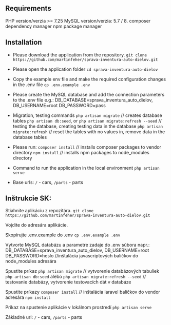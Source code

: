 ## Requirements

PHP version/verzia >= 7.25
MySQL version/verzia: 5.7 / 8.
composer dependency manager
npm package manager 

## Installation

-   Please download the application from the repository.
`git clone https://github.com/martinfeher/sprava-inventura-auto-dielov.git`

-   Please open the application folder
`cd sprava-inventura-auto-dielov`

-   Copy the example env file and make the required configuration changes in the .env file
`cp .env.example .env`

-   Please create the MySQL database and add the connection parameters to the .env file
e.g.: DB_DATABASE=sprava_inventura_auto_dielov, DB_USERNAME=root DB_PASSWORD=pass

-   Migration, testing commands 
    `php artisan migrate`     // creates database tables
    `php artisan db:seed`, or `php artisan migrate:refresh --seed`    // testing the database, creating testing data in the database
    `php artisan migrate:refresh`    // reset the tables with no values in, remove data in the database tables

-   Please run:
    `composer install`  // installs composer packages to vendor directory
    `npm install`       // installs npm packages to node_modules directory

-   Command to run the application in the local environment
    `php artisan serve`

-   Base urls: 
`/` - cars, `/parts` - parts


## Inštrukcie SK:
Stiahnite aplikáciu z repozitára.
`git clone https://github.com/martinfeher/sprava-inventura-auto-dielov.git`

Vojdite do adresára aplikácie.

Skopírujte .env.example do .env 
`cp .env.example .env`

Vytvorte MySQL databázu a parametre zadaje do .env súbora napr.: 
DB_DATABASE=sprava_inventura_auto_dielov, DB_USERNAME=root DB_PASSWORD=heslo
         //inštalácia javascriptových balíčkov do node_modules adresára

Spustite príkaz 
    `php artisan migrate`     // vytvorenie databázových tabuliek
    `php artisan db:seed` alebo `php artisan migrate:refresh --seed`    // testovanie databázy, vytvorenie testovacích dát v databáze


Spustite príkazy
    `composer install`      // inštalácia laravel balíčkov do vendor adresára
    `npm install`  

Príkaz na spustenie aplikácie v lokálnom prostredí
   `php artisan serve`

Základné url: 
`/` - cars, `/parts` - parts
